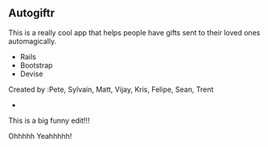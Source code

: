 ## Autogiftr

This is a really cool app that helps people have gifts sent to their loved ones automagically.

* Rails 
* Bootstrap
* Devise


Created by :Pete, Sylvain, Matt, Vijay, Kris, Felipe, Sean, Trent

* 
This is a big funny edit!!!

Ohhhhh Yeahhhhh!
